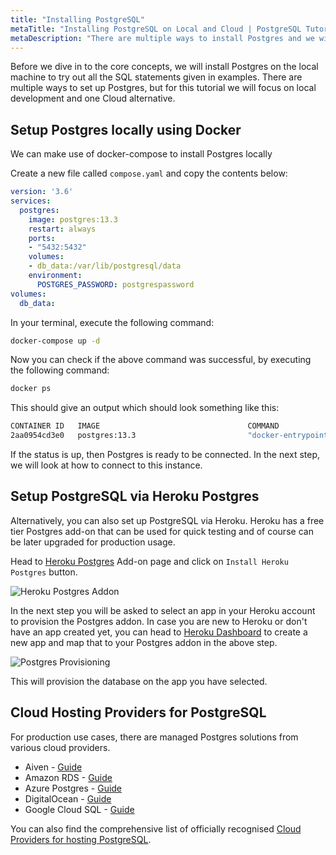 ```yaml
---
title: "Installing PostgreSQL"
metaTitle: "Installing PostgreSQL on Local and Cloud | PostgreSQL Tutorial"
metaDescription: "There are multiple ways to install Postgres and we will look at how to use docker-compose for local installation and Heroku for cloud installation."
---
```


Before we dive in to the core concepts, we will install Postgres on the local machine to try out all the SQL statements given in examples. There are multiple ways to set up Postgres, but for this tutorial we will focus on local development and one Cloud alternative.

## Setup Postgres locally using Docker

We can make use of docker-compose to install Postgres locally

Create a new file called `compose.yaml` and copy the contents below:

```yaml
version: '3.6'
services:
  postgres:
    image: postgres:13.3
    restart: always
    ports:
    - "5432:5432"
    volumes:
    - db_data:/var/lib/postgresql/data
    environment:
      POSTGRES_PASSWORD: postgrespassword
volumes:
  db_data:
```

In your terminal, execute the following command:

```bash
docker-compose up -d
```

Now you can check if the above command was successful, by executing the following command:

```bash
docker ps
```

This should give an output which should look something like this:

```bash
CONTAINER ID   IMAGE                                 COMMAND                  CREATED          STATUS         PORTS                                       NAMES
2aa0954cd3e0   postgres:13.3                         "docker-entrypoint.s…"   12 seconds ago   Up 5 seconds   0.0.0.0:5432->5432/tcp, :::5432->5432/tcp         postgres_1
```

If the status is up, then Postgres is ready to be connected. In the next step, we will look at how to connect to this instance.

## Setup PostgreSQL via Heroku Postgres

Alternatively, you can also set up PostgreSQL via Heroku. Heroku has a free tier Postgres add-on that can be used for quick testing and of course can be later upgraded for production usage.

Head to [Heroku Postgres](https://elements.heroku.com/addons/heroku-postgresql) Add-on page and click on `Install Heroku Postgres` button.

![Heroku Postgres Addon](https://graphql-engine-cdn.hasura.io/learn-hasura/assets/database-postgresql/heroku-postgres-addon-page.png)

In the next step you will be asked to select an app in your Heroku account to provision the Postgres addon. In case you are new to Heroku or don't have an app created yet, you can head to [Heroku Dashboard](https://dashboard.heroku.com) to create a new app and map that to your Postgres addon in the above step.

![Postgres Provisioning](https://graphql-engine-cdn.hasura.io/learn-hasura/assets/database-postgresql/postgres-provision.png)

This will provision the database on the app you have selected.

## Cloud Hosting Providers for PostgreSQL

For production use cases, there are managed Postgres solutions from various cloud providers.

- Aiven - [Guide](https://hasura.io/docs/latest/graphql/cloud/getting-started/cloud-databases/aiven/)
- Amazon RDS - [Guide](https://hasura.io/docs/latest/graphql/cloud/getting-started/cloud-databases/aws-postgres/)
- Azure Postgres - [Guide](https://hasura.io/docs/latest/graphql/cloud/getting-started/cloud-databases/azure/)
- DigitalOcean - [Guide](https://hasura.io/docs/latest/graphql/cloud/getting-started/cloud-databases/digital-ocean/)
- Google Cloud SQL - [Guide](https://hasura.io/docs/latest/graphql/cloud/getting-started/cloud-databases/gcp/)

You can also find the comprehensive list of officially recognised [Cloud Providers for hosting PostgreSQL](https://www.postgresql.org/support/professional_hosting/).
